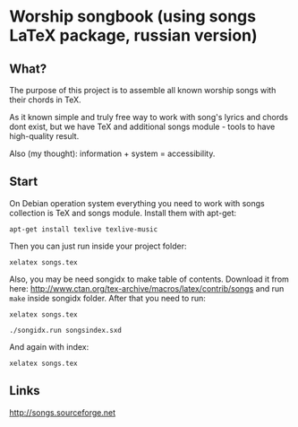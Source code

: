# Worship songbook (using songs LaTeX package, russian version)

## What?

The purpose of this project is to assemble all known worship songs with their chords in TeX.

As it known simple and truly free way to work with song's lyrics and chords dont exist, but we have TeX and additional songs module - tools to have high-quality result.

Also (my thought): information + system = accessibility.

## Start

On Debian operation system everything you need to work with songs collection is TeX and songs module. Install them with apt-get:

`apt-get install texlive texlive-music`

Then you can just run inside your project folder:

`xelatex songs.tex`

Also, you may be need songidx to make table of contents. Download it from here: http://www.ctan.org/tex-archive/macros/latex/contrib/songs and run `make` inside songidx folder. After that you need to run:

`xelatex songs.tex`

`./songidx.run songsindex.sxd`

And again with index:

`xelatex songs.tex`

## Links

http://songs.sourceforge.net
